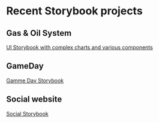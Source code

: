 # Recent Storybook projects
## Gas & Oil System
[UI Storybook with complex charts and various components](https://bit.ly/ui-charts)

## GameDay
[Gamme Day Storybook](https://61a0b632f561d1003a2e0040-bdqqlbuund.chromatic.com/?path=/story/collections-page--default)

## Social website
[Social Storybook](https://60be3ef91a7b640049c18dbc-ucyxcnqqon.chromatic.com/?path=/story/social-bar--no-friends)

